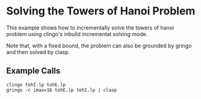 # Solving the Towers of Hanoi Problem

This example shows how to incrementally solve the towers of hanoi problem using
clingo's inbuild incremental solving mode.

Note that, with a fixed bound, the problem can also be grounded by gringo and
then solved by clasp.

## Example Calls

    clingo tohI.lp tohE.lp
    gringo -c imax=16 tohE.lp tohI.lp | clasp
